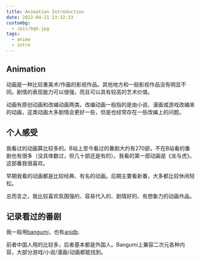 ```yaml
---
title: Animation Introduction
date: 2022-04-21 23:32:33
custombg:
  - /pic/bg6.jpg
tags:
  - anime
  - intro
---
```


## Animation

动画是一种比较重美术/作画的影视作品。其他地方和一般影视作品没有明显不同。剧情的表现能力可以很强，而且可以具有较高的艺术价值。

动画有原创动画和改编动画两类。改编动画一般指的是由小说、漫画或游戏改编来的动画，这类动画大多剧情会更好一些，但是也经常存在一些改编上的问题。

## 个人感受

我看过的动画算比较多的。B站上至今看过的番剧大约有270部，不在B站看的番剧也有很多（没具体数过，但几十部还是有的）。我看的第一部动画是《龙与虎》。这部番我很喜欢。

早期我看的动画都是比较经典、有名的动画。后期主要看新番，大多都比较休闲轻松。

总而言之，我比较喜欢氛围强的、容易代入的、剧情好的、有想象力的动画作品。

## 记录看过的番剧

我一般用[bangumi](https://bangumi.tv/user/linsyking)，也有[anidb](https://anidb.net/user/1027557/profile).

前者中国人用的比较多，后者基本都是外国人。Bangumi上兼容二次元各种内容，大部分游戏/小说/漫画/动画都能找到。
